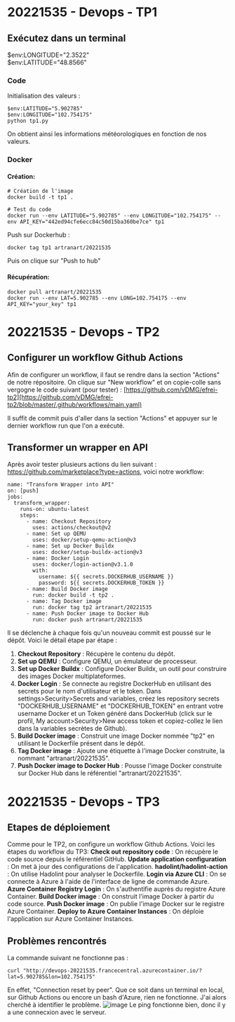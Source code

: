 # 20221535 - Devops - TP1
## Exécutez dans un terminal
$env:LONGITUDE="2.3522"                      
$env:LATITUDE="48.8566" 
### Code
Initialisation des valeurs :
```
$env:LATITUDE="5.902785" 
$env:LONGITUDE="102.754175"                      
python tp1.py
```
On obtient ainsi les informations météorologiques en fonction de nos valeurs.

### Docker
#### Création:
```
# Création de l'image
docker build -t tp1 .

# Test du code
docker run --env LATITUDE="5.902785" --env LONGITUDE="102.754175" --env API_KEY="442ed94cfe6ecc84c50d15ba360be7ce" tp1
```

Push sur Dockerhub :
```
docker tag tp1 artranart/20221535
```
Puis on clique sur "Push to hub"

#### Récupération:
```
docker pull artranart/20221535
docker run --env LAT=5.902785 --env LONG=102.754175 --env API_KEY="your_key" tp1
```


# 20221535 - Devops - TP2
## Configurer un workflow Github Actions
Afin de configurer un workflow, il faut se rendre dans la section "Actions" de notre répositoire.
On clique sur "New workflow" et on copie-colle sans vergogne le code suivant (pour tester) : [https://github.com/vDMG/efrei-tp2](https://github.com/vDMG/efrei-tp2/blob/master/.github/workflows/main.yaml)

Il suffit de commit puis d'aller dans la section "Actions" et appuyer sur le dernier workflow run que l'on a exécuté. 
## Transformer un wrapper en API
Après avoir tester plusieurs actions du lien suivant : https://github.com/marketplace?type=actions,
voici notre workflow:
```
name: "Transform Wrapper into API"
on: [push]
jobs:
  transform_wrapper:
    runs-on: ubuntu-latest
    steps:
      - name: Checkout Repository
        uses: actions/checkout@v2
      - name: Set up QEMU
        uses: docker/setup-qemu-action@v3
      - name: Set up Docker Buildx
        uses: docker/setup-buildx-action@v3
      - name: Docker Login
        uses: docker/login-action@v3.1.0
        with:
          username: ${{ secrets.DOCKERHUB_USERNAME }}
          password: ${{ secrets.DOCKERHUB_TOKEN }}
      - name: Build Docker image
        run: docker build -t tp2 .
      - name: Tag Docker image
        run: docker tag tp2 artranart/20221535
      - name: Push Docker image to Docker Hub
        run: docker push artranart/20221535
```
Il se déclenche à chaque fois qu'un nouveau commit est poussé sur le dépôt. Voici le détail étape par étape :
1. **Checkout Repository** : Récupère le contenu du dépôt.
2. **Set up QEMU** : Configure QEMU, un émulateur de processeur.
3. **Set up Docker Buildx** : Configure Docker Buildx, un outil pour construire des images Docker multiplateformes.
4. **Docker Login** : Se connecte au registre DockerHub en utilisant des secrets pour le nom d'utilisateur et le token. Dans settings>Security>Secrets and variables, créez les repository secrets "DOCKERHUB_USERNAME" et "DOCKERHUB_TOKEN" en entrant votre username Docker et un Token généré dans DockerHub (click sur le profil, My account>Security>New access token et copiez-collez le lien dans la variables secrètes de Github).
5. **Build Docker image** : Construit une image Docker nommée "tp2" en utilisant le Dockerfile présent dans le dépôt.
6. **Tag Docker image** : Ajoute une étiquette à l'image Docker construite, la nommant "artranart/20221535".
7. **Push Docker image to Docker Hub** : Pousse l'image Docker construite sur Docker Hub dans le référentiel "artranart/20221535".





# 20221535 - Devops - TP3
## Etapes de déploiement
Comme pour le TP2, on configure un workflow Github Actions.
Voici les étapes du workflow du TP3:
**Check out repository code** : On récupère le code source depuis le référentiel GitHub.
**Update application configuration** : On met à jour des configurations de l'application.
**hadolint/hadolint-action** : On utilise Hadolint pour analyser le Dockerfile.
**Login via Azure CLI** : On se connecte à Azure à l'aide de l'interface de ligne de commande Azure.
**Azure Container Registry Login** : On s'authentifie auprès du registre Azure Container.
**Build Docker image** : On construit l'image Docker à partir du code source.
**Push Docker image** : On publie l'image Docker sur le registre Azure Container.
**Deploy to Azure Container Instances** : On déploie l'application sur Azure Container Instances.
## Problèmes rencontrés
La commande suivant ne fonctionne pas :
```
curl "http://devops-20221535.francecentral.azurecontainer.io/?lat=5.902785&lon=102.754175"
```
En effet, "Connection reset by peer". Que ce soit dans un terminal en local, sur Github Actions ou encore un bash d'Azure, rien ne fonctionne.
J'ai alors cherché à identifier le problème.
![image](https://github.com/efrei-ADDA84/20221535/assets/120374187/bb4d2556-f7b8-48c5-abcd-7d2a0b32fac5)
Le ping fonctionne bien, donc il y a une connecxion avec le serveur.
